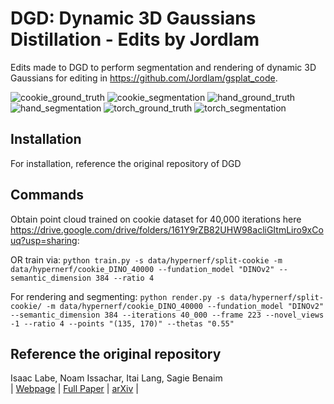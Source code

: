 # DGD: Dynamic 3D Gaussians Distillation - Edits by Jordlam
Edits made to DGD to perform segmentation and rendering of dynamic 3D Gaussians for editing in https://github.com/Jordlam/gsplat_code.

![cookie_ground_truth](./demo/cookie_gt.gif)
![cookie_segmentation](./demo/cookie_seg.gif)
![hand_ground_truth](./demo/hand_gt.gif)
![hand_segmentation](./demo/hand_seg.gif)
![torch_ground_truth](./demo/torch_gt.gif)
![torch_segmentation](./demo/torch_seg.gif)

## Installation
For installation, reference the original repository of DGD

## Commands
Obtain point cloud trained on cookie dataset for 40,000 iterations here https://drive.google.com/drive/folders/161Y9rZB82UHW98acliGItmLiro9xCouq?usp=sharing:

OR train via:
```python train.py -s data/hypernerf/split-cookie -m data/hypernerf/cookie_DINO_40000 --fundation_model "DINOv2" --semantic_dimension 384 --ratio 4```

For rendering and segmenting:
```python render.py -s data/hypernerf/split-cookie/ -m data/hypernerf/cookie_DINO_40000 --fundation_model "DINOv2" --semantic_dimension 384 --iterations 40_000 --frame 223 --novel_views -1 --ratio 4 --points "(135, 170)" --thetas "0.55"```

## Reference the original repository
Isaac Labe, Noam Issachar, Itai Lang, Sagie Benaim<br>
| [Webpage](https://isaaclabe.github.io/DGD-Website/) | [Full Paper](https://arxiv.org/pdf/2405.19321) | [arXiv](https://arxiv.org/abs/2405.19321) |
